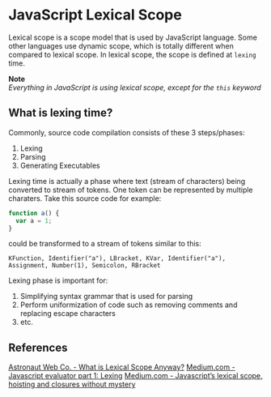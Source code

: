 # JavaScript Lexical Scope

Lexical scope is a scope model that is used by JavaScript language.
Some other languages use dynamic scope, which is totally different when compared to lexical scope.
In lexical scope, the scope is defined at `lexing` time.

**Note**<br>
*Everything in JavaScript is using lexical scope, except for the `this` keyword*

## What is lexing time?

Commonly, source code compilation consists of these 3 steps/phases:

  1. Lexing
  2. Parsing
  3. Generating Executables

Lexing time is actually a phase where text (stream of characters) being converted to stream of tokens.
One token can be represented by multiple charaters. Take this source code for example:

```javascript
function a() {
  var a = 1;
}
```

could be transformed to a stream of tokens similar to this:

```
KFunction, Identifier("a"), LBracket, KVar, Identifier("a"), Assignment, Number(1), Semicolon, RBracket
```

Lexing phase is important for:

  1. Simplifying syntax grammar that is used for parsing
  2. Perform uniformization of code such as removing comments and replacing escape characters
  3. etc.



## References

[Astronaut Web Co. - What is Lexical Scope Anyway?](https://astronautweb.co/javascript-lexical-scope/)
[Medium.com - Javascript evaluator part 1: Lexing](https://medium.com/@retep007/javascript-lexing-for-high-performance-f9a800ec930d)
[Medium.com - Javascript’s lexical scope, hoisting and closures without mystery](https://medium.com/@nickbalestra/javascripts-lexical-scope-hoisting-and-closures-without-mystery-c2324681d4be)
